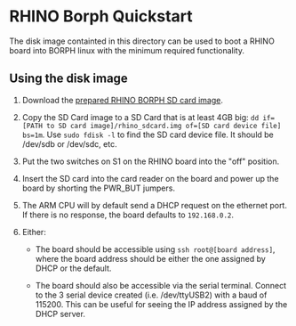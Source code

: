 # RHINO Borph Quickstart
The disk image containted in this directory can be used to boot a RHINO board into BORPH linux with the minimum required functionality.

## Using the disk image

1) Download the [prepared RHINO BORPH SD card image](http://rrsg.ee.uct.ac.za/rhino_sdcard.img).

2) Copy the SD Card image to a SD Card that is at least 4GB big: `dd if=[PATH to SD card image]/rhino_sdcard.img of=[SD card device file] bs=1m`. Use `sudo fdisk -l` to find the SD card device file. It should be /dev/sdb or /dev/sdc, etc.

3) Put the two switches on S1 on the RHINO board into the "off" position.

4) Insert the SD card into the card reader on the board and power up the board by shorting the PWR_BUT jumpers.

5) The ARM CPU will by default send a DHCP request on the ethernet port. If there is no response, the board defaults to `192.168.0.2`.

6) Either:
 
	* The board should be accessible using `ssh root@[board address]`, where the board address should be either the one assigned by DHCP or the default.

	* The board should also be accessible via the serial terminal. Connect to the 3 serial device created (i.e. /dev/ttyUSB2) with a baud of 115200. This can be useful for seeing the IP address assigned by the DHCP server.
